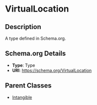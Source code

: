 # VirtualLocation

## Description
A type defined in Schema.org.

## Schema.org Details
- **Type**: Type
- **URI**: https://schema.org/VirtualLocation

## Parent Classes
- [Intangible](../Intangible.md)


